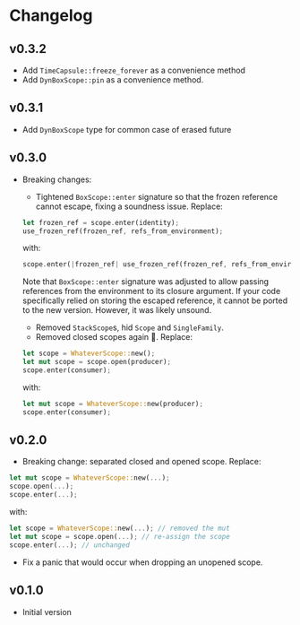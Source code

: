 # Changelog

## v0.3.2

- Add `TimeCapsule::freeze_forever` as a convenience method
- Add `DynBoxScope::pin` as a convenience method.

## v0.3.1

- Add `DynBoxScope` type for common case of erased future

## v0.3.0

- Breaking changes:
  - Tightened `BoxScope::enter` signature so that the frozen reference cannot escape,
    fixing a soundness issue. Replace:
  ```rust
  let frozen_ref = scope.enter(identity);
  use_frozen_ref(frozen_ref, refs_from_environment);
  ```

  with:
  ```rust
  scope.enter(|frozen_ref| use_frozen_ref(frozen_ref, refs_from_environment));
  ```
  Note that `BoxScope::enter` signature was adjusted to allow passing references from the environment
  to its closure argument.
  If your code specifically relied on storing the escaped reference, it cannot be ported to the new version.
  However, it was likely unsound.

  - Removed `StackScope`s, hid `Scope` and `SingleFamily`.
  - Removed closed scopes again 🤡. Replace:
  ```rust
  let scope = WhateverScope::new();
  let mut scope = scope.open(producer);
  scope.enter(consumer);
  ```

  with:
  ```rust
  let mut scope = WhateverScope::new(producer);
  scope.enter(consumer);
  ```

## v0.2.0

- Breaking change: separated closed and opened scope. Replace:

```rust
let mut scope = WhateverScope::new(...);
scope.open(...);
scope.enter(...);
```

with:

```rust
let scope = WhateverScope::new(...); // removed the mut
let mut scope = scope.open(...); // re-assign the scope
scope.enter(...); // unchanged
```

- Fix a panic that would occur when dropping an unopened scope.

## v0.1.0

- Initial version
